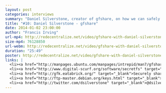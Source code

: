 ```yaml
---
layout: post
categories: interviews
summary: "Daniel Silverstone, creator of gfshare, on how we can safely keep our (decentralized!) digital keys and coins. Split them up into pieces, such that, say, any 2 of the 3 pieces can reconstruct the original."
title: "#10: Daniel Silverstone - gfshare"
date: 2014-01-02 23:00:00
author: "Francis Irving"
url-mp4: http://redecentralize.net/video/gfshare-with-daniel-silverstone.mp4
size-mp4: 76128850
url-webm: http://redecentralize.net/video/gfshare-with-daniel-silverstone.webm
duration: "25:49"
poster: http://redecentralize.net/video/gfshare-with-daniel-silverstone.jpg
links: |
  <li><a href="http://manpages.ubuntu.com/manpages/intrepid/man7/gfshare.7.html" target="_blank">gfshare manpage</a></li>
  <li><a href="http://www.digital-scurf.org/software/secretfs" target="_blank">Filesystem - secretfs</a></li>
  <li><a href="http://gfk.eatabrick.org/" target="_blank">Securely share over USB</a></li>
  <li><a href="http://ftp-master.debian.org/keys.html" target="_blank">Debian key signing</a></li>
  <li><a href="http://twitter.com/dsilverstone" target="_blank">@dsilverstone on Twitter</a></li>
---
```

